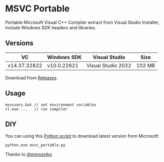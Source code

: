 # MSVC Portable
Portable Microsoft Visual C++ Compiler extract from Visual Studio Installer, include Windows SDK headers and libraries.

## Versions
| VC           | Windows SDK | Visual Studio      | Size   |
|--------------|-------------|--------------------|--------|
| v14.37.32822 | v10.0.22621 | Visual Studio 2022 | 102 MB |

Download from [Releases](../../releases).

## Usage
```
msvcvars.bat // set environment variables
cl.exe ...   // run compiler
```

## DIY
You can using this [Python script](https://gist.github.com/Delphier/386097ba36f6399e2e593c59d66d224b) to download latest version from Microsoft:
```
python.exe msvc_portable.py
```
Thanks to [@mmozeiko](https://github.com/mmozeiko)

